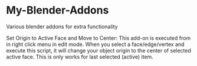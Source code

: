 # My-Blender-Addons
Various blender addons for extra functionality


Set Origin to Active Face and Move to Center:
This add-on is executed from in right click menu in edit mode. 
When you select a face/edge/vertex and execute this script, it will change your object origin to the center of selected active face.
This is only works for last selected (active) item. 

